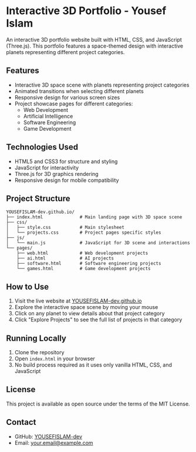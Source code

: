 # Interactive 3D Portfolio - Yousef Islam

An interactive 3D portfolio website built with HTML, CSS, and JavaScript (Three.js). This portfolio features a space-themed design with interactive planets representing different project categories.

## Features

- Interactive 3D space scene with planets representing project categories
- Animated transitions when selecting different planets
- Responsive design for various screen sizes
- Project showcase pages for different categories:
  - Web Development
  - Artificial Intelligence
  - Software Engineering
  - Game Development

## Technologies Used

- HTML5 and CSS3 for structure and styling
- JavaScript for interactivity
- Three.js for 3D graphics rendering
- Responsive design for mobile compatibility

## Project Structure

```
YOUSEFISLAM-dev.github.io/
├── index.html              # Main landing page with 3D space scene
├── css/
│   ├── style.css           # Main stylesheet
│   └── projects.css        # Project pages specific styles
├── js/
│   └── main.js             # JavaScript for 3D scene and interactions
└── pages/
    ├── web.html            # Web development projects
    ├── ai.html             # AI projects
    ├── software.html       # Software engineering projects
    └── games.html          # Game development projects
```

## How to Use

1. Visit the live website at [YOUSEFISLAM-dev.github.io](https://YOUSEFISLAM-dev.github.io)
2. Explore the interactive space scene by moving your mouse
3. Click on any planet to view details about that project category
4. Click "Explore Projects" to see the full list of projects in that category

## Running Locally

1. Clone the repository
2. Open `index.html` in your browser
3. No build process required as it uses only vanilla HTML, CSS, and JavaScript

## License

This project is available as open source under the terms of the MIT License.

## Contact

- GitHub: [YOUSEFISLAM-dev](https://github.com/YOUSEFISLAM-dev)
- Email: your.email@example.com